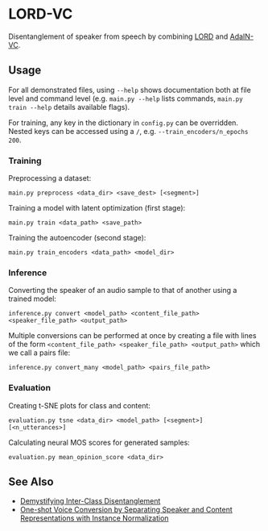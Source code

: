 # LORD-VC
Disentanglement of speaker from speech by combining [LORD](http://www.vision.huji.ac.il/lord) and [AdaIN-VC](https://arxiv.org/abs/1904.05742).

## Usage

For all demonstrated files, using `--help` shows documentation both at file level and command level (e.g. `main.py --help` lists commands, `main.py train --help` details available flags).

For training, any key in the dictionary in `config.py` can be overridden. Nested keys can be accessed using a `/`, e.g. `--train_encoders/n_epochs 200`.   

### Training

Preprocessing a dataset:
```
main.py preprocess <data_dir> <save_dest> [<segment>]
```

Training a model with latent optimization (first stage):
```
main.py train <data_path> <save_path>
```

Training the autoencoder (second stage):
```
main.py train_encoders <data_path> <model_dir>
```

### Inference

Converting the speaker of an audio sample to that of another using a trained model:
```
inference.py convert <model_path> <content_file_path> <speaker_file_path> <output_path>
```

Multiple conversions can be performed at once by creating a file with lines of the form `<content_file_path> <speaker_file_path> <output_path>` which we call a pairs file:
```
inference.py convert_many <model_path> <pairs_file_path>
```

### Evaluation

Creating t-SNE plots for class and content:
```
evaluation.py tsne <data_dir> <model_path> [<segment>] [<n_utterances>]
```

Calculating neural MOS scores for generated samples:
```
evaluation.py mean_opinion_score <data_dir>
```

## See Also

* [Demystifying Inter-Class Disentanglement](http://www.vision.huji.ac.il/lord)
* [One-shot Voice Conversion by Separating Speaker and Content Representations with Instance Normalization](https://arxiv.org/abs/1904.05742)